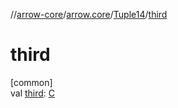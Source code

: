 //[arrow-core](../../../index.md)/[arrow.core](../index.md)/[Tuple14](index.md)/[third](third.md)

# third

[common]\
val [third](third.md): [C](index.md)

